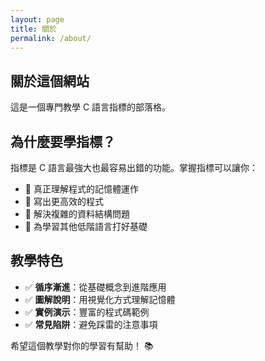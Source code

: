 ```yaml
---
layout: page
title: 關於
permalink: /about/
---
```


## 關於這個網站

這是一個專門教學 C 語言指標的部落格。

## 為什麼要學指標？

指標是 C 語言最強大也最容易出錯的功能。掌握指標可以讓你：

- 🎯 真正理解程式的記憶體運作
- 💪 寫出更高效的程式
- 🔧 解決複雜的資料結構問題
- 🚀 為學習其他低階語言打好基礎

## 教學特色

- ✅ **循序漸進**：從基礎概念到進階應用
- ✅ **圖解說明**：用視覺化方式理解記憶體
- ✅ **實例演示**：豐富的程式碼範例
- ✅ **常見陷阱**：避免踩雷的注意事項

希望這個教學對你的學習有幫助！ 📚

